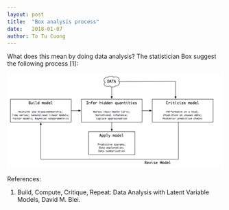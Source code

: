 ```yaml
---
layout: post
title:  "Box analysis process"
date:   2018-01-07
author: To Tu Cuong
---
```

What does this mean by doing data analysis? The statistician Box suggest the following process [1]:

![Box loop](/assets/gfx/box_model.png)

References:
1. Build, Compute, Critique, Repeat: Data Analysis with Latent Variable Models, David M. Blei.